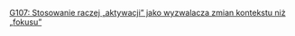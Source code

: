 [G107: Stosowanie raczej „aktywacji” jako wyzwalacza zmian kontekstu niż „fokusu”](https://www.w3.org/WAI/WCAG22/Techniques/general/G107)